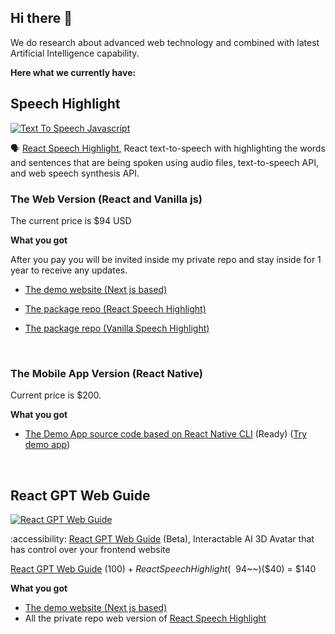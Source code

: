 ## Hi there 👋

We do research about advanced web technology and combined with latest Artificial Intelligence capability.

**Here what we currently have:**

## Speech Highlight

[![Text To Speech Javascript](https://github.com/albirrkarim/albirrkarim/assets/29292018/36b5652f-b42b-4c93-9e68-e76001a0e194)](https://github.com/albirrkarim/react-speech-highlight-demo)

:speaking_head: [React Speech Highlight](https://github.com/albirrkarim/react-speech-highlight-demo), React text-to-speech with highlighting the words and sentences that are being spoken using audio files, text-to-speech API, and web speech synthesis API.


### The Web Version (React and Vanilla js)

The current price is $94 USD

**What you got**

After you pay you will be invited inside my private repo and stay inside for 1 year to receive any updates.

- [The demo website (Next js based)](https://github.com/Web-XR-AI-lab/demo-website-react-speech-highlight)

- [The package repo (React Speech Highlight)](https://github.com/Web-XR-AI-lab/react-speech-highlight)

- [The package repo (Vanilla Speech Highlight)](https://github.com/Web-XR-AI-lab/vanilla-speech-highlight)

<br/>

### The Mobile App Version (React Native)

Current price is $200.

**What you got**

- [The Demo App source code based on React Native CLI](https://github.com/Web-XR-AI-lab/react-native-speech-highlight-cli-version) (Ready) ([Try demo app](#react-native-speech-highlight))

<br/>

## React GPT Web Guide

[![React GPT Web Guide](https://github.com/albirrkarim/albirrkarim/assets/29292018/59b56591-8fac-4dcb-90f7-60077435ea90)](https://github.com/albirrkarim/react-gpt-web-guide-docs)

:accessibility: [React GPT Web Guide](https://github.com/albirrkarim/react-gpt-web-guide-docs) (Beta), Interactable AI 3D Avatar that has control over your frontend website

[React GPT Web Guide](https://github.com/albirrkarim/react-gpt-web-guide-docs) ($100) + React Speech Highlight(~~$94~~)($40) = $140

**What you got**

- [The demo website (Next js based)](https://github.com/Web-XR-AI-lab/demo-website-gpt-web-guide)
- All the private repo web version of [React Speech Highlight](#the-web-version-react-and-vanilla-js)

<!--

**Here are some ideas to get you started:**

🙋‍♀️ A short introduction - what is your organization all about?
🌈 Contribution guidelines - how can the community get involved?
👩‍💻 Useful resources - where can the community find your docs? Is there anything else the community should know?
🍿 Fun facts - what does your team eat for breakfast?
🧙 Remember, you can do mighty things with the power of [Markdown](https://docs.github.com/github/writing-on-github/getting-started-with-writing-and-formatting-on-github/basic-writing-and-formatting-syntax)
-->
